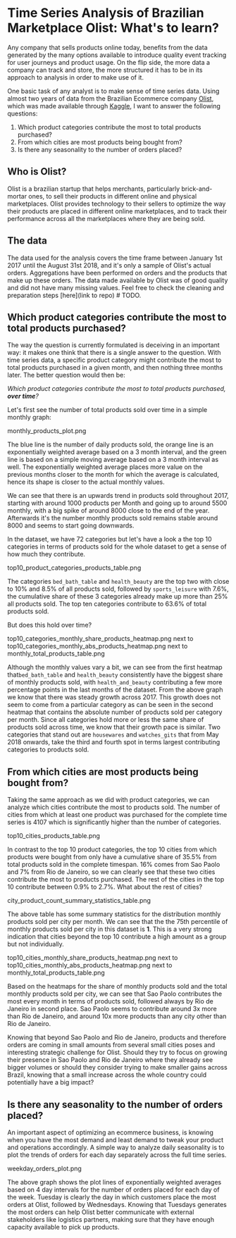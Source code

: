 # Time Series Analysis of Brazilian Marketplace Olist: What's to learn?
Any company that sells products online today, benefits from the data generated by the many options available to introduce 
quality event tracking for user journeys and product usage. On the flip side, the more data a company can track and store, 
the more structured it has to be in its approach to analysis in order to make use of it.

One basic task of any analyst is to make sense of time series data. Using almost two years of data from the Brazilian Ecommerce 
company [Olist](https://www.olist.com), which was made available through [Kaggle](https://www.kaggle.com/olistbr/brazilian-ecommerce), 
I want to answer the following questions:

1. Which product categories contribute the most to total products purchased?
2. From which cities are most products being bought from?
3. Is there any seasonality to the number of orders placed?

## Who is Olist?
Olist is a brazilian startup that helps merchants, particularly brick-and-mortar ones, to sell their products in different 
online and physical marketplaces. Olist provides technology to their sellers to optimize the way their 
products are placed in different online marketplaces, and to track their performance across all the marketplaces where 
they are being sold.

## The data
The data used for the analysis covers the time frame between January 1st 2017 until the August 31st 2018, and it's only 
a sample of Olist's actual orders. Aggregations have been performed on orders and the products that make up these orders. 
The data made available by Olist was of good quality and did not have many missing values. 
Feel free to check the cleaning and preparation steps [here](link to repo) # TODO.

## Which product categories contribute the most to total products purchased?
The way the question is currently formulated is deceiving in an important way: it makes one think that there is a single 
answer to the question. With time series data, a specific product category might contribute the most to total products 
purchased in a given month, and then nothing three months later. The better question would then be:

*Which product categories contribute the most to total products purchased, **over time**?*

Let's first see the number of total products sold over time in a simple monthly graph:

monthly_products_plot.png

The blue line is the number of daily products sold, the orange line is an exponentially weighted average based on a 3 month 
interval, and the green line is based on a simple moving average based on a 3 month interval as well. The exponentially weighted average 
places more value on the previous months closer to the month for which the average is calculated, hence its shape is closer to the 
actual monthly values. 

We can see that there is an upwards trend in products sold throughout 2017, starting with around 1000 products per Month 
and going up to around 5500 monthly, with a big spike of around 8000 close to the end of the year. Afterwards it's the 
number monthly products sold remains stable around 8000 and seems to start going downwards. 

In the dataset, we have 72 categories but let's have a look a the top 10 categories in terms of products sold for the whole 
dataset to get a sense of how much they contribute.

top10_product_categories_products_table.png

The categories `bed_bath_table` and `health_beauty` are the top two with close to 10% and 8.5% of all products sold, followed 
by `sports_leisure` with 7.6%, the cumulative share of these 3 categories already make up more than 25% all products sold. 
The top ten categories contribute to 63.6% of total products sold.

But does this hold over time? 

top10_categories_monthly_share_products_heatmap.png next to top10_categories_monthly_abs_products_heatmap.png next to monthly_total_products_table.png

Although the monthly values vary a bit, we can see from the first heatmap that`bed_bath_table` and `health_beauty` 
consistently have the biggest share of monthly products sold, with `health_and_beauty` contributing a few more percentage 
points in the last months of the dataset. From the above graph we know that there was steady growth across 2017. This growth 
does not seem to come from a particular category as can be seen in the second heatmap that contains the absolute number of 
products sold per category per month. Since all categories hold more or less the same share of products sold across time, 
we know that their growth pace is similar. Two categories that stand out are `housewares` and `watches_gits` that from May 2018 onwards, 
take the third and fourth spot in terms largest contributing categories to products sold.    

## From which cities are most products being bought from?
Taking the same approach as we did with product categories, we can analyze which cities contribute the most to products sold. 
The number of cities from which at least one product was purchased for the complete time series is 4107 which is significantly 
higher than the number of categories.  

top10_cities_products_table.png

In contrast to the top 10 product categories, the top 10 cities from which products were bought from only have a cumulative share 
of 35.5% from total products sold in the complete timespan. 16% comes from Sao Paolo and 7% from Rio de Janeiro, so we can clearly 
see that these two cities contribute the most to products purchased. The rest of the cities in the top 10 contribute between 0.9% 
to 2.7%. What about the rest of cities?

city_product_count_summary_statistics_table.png

The above table has some summary statistics for the distribution monthly products sold per city per month. We can see that the 
the 75th percentile of monthly products sold per city in this dataset is **1**. This is a very strong indication that cities 
beyond the top 10 contribute a high amount as a group but not individually.

top10_cities_monthly_share_products_heatmap.png next to top10_cities_monthly_abs_products_heatmap.png next to monthly_total_products_table.png

Based on the heatmaps for the share of monthly products sold and the total monthly products sold per city, we can see that 
Sao Paolo contributes the most every month in terms of products sold, followed always by Rio de Janeiro in second place. 
Sao Paolo seems to contribute around 3x more than Rio de Janeiro, and around 10x more products than any city other than Rio de Janeiro.

Knowing that beyond Sao Paolo and Rio de Janeiro, products and therefore orders are coming in small amounts from several small cities poses 
and interesting strategic challenge for Olist. Should they try to focus on growing their presence in Sao Paolo and Rio de Janeiro 
where they already see bigger volumes or should they consider trying to make smaller gains across Brazil, knowing that a small increase 
across the whole country could potentially have a big impact?

## Is there any seasonality to the number of orders placed?
An important aspect of optimizing an ecommerce business, is knowing when you have the most demand and least demand to tweak your 
product and operations accordingly. A simple way to analyze daily seasonality is to plot the trends of orders for each day separately 
across the full time series.

weekday_orders_plot.png

The above graph shows the plot lines of exponentially weighted averages based on 4 day intervals for the number of orders 
placed for each day of the week. Tuesday is clearly the day in which customers place the most orders at Olist, followed by Wednesdays.
Knowing that Tuesdays generates the most orders can help Olist better communicate with external stakeholders like logistics partners, 
making sure that they have enough capacity available to pick up products.    

